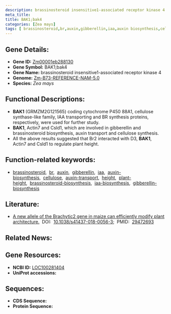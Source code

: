 ```yaml
---
description: brassinosteroid insensitive1-associated receptor kinase 4 ; Zm00001eb288130 ; Zea mays
meta_title:
title: BAK1;bak4
categories: [Zea mays]
tags: [ brassinosteroid,br,auxin,gibberellin,iaa,auxin biosynthesis,cellulose,auxin transport,height,plant height,brassinosteroid biosynthesis,iaa biosynthesis,gibberellin biosynthesis ]
---
```


## Gene Details:
- **Gene ID:**	[Zm00001eb288130](https://www.maizegdb.org/gene_center/gene/Zm00001eb288130)
- **Gene Symbol:** BAK1;bak4
- **Gene Name:** brassinosteroid insensitive1-associated receptor kinase 4
- **Genome:** [Zm-B73-REFERENCE-NAM-5.0](https://www.maizegdb.org/genome/assembly/Zm-B73-REFERENCE-NAM-5.0)
- **Species:** *Zea mays*

## Functional Descriptions:
   - **BAK1** (GRMZM2G121565) coding cytochrome P450 88A1, cellulose synthase-like family, IAA transporting and BR synthesis proteins, respectively, were used for further study.
   - **BAK1**, Actin7 and Csld1, which are involved in gibberellin and brassinosteroid biosynthesis, auxin transport and cellulose synthesis.
   - All the above results suggested that Br2 interacted with D3, **BAK1**, Actin7 and Csld1 to regulate plant height.

## Function-related keywords:
- [brassinosteroid](/tags/brassinosteroid/),&nbsp;&nbsp;[br](/tags/br/),&nbsp;&nbsp;[auxin](/tags/auxin/),&nbsp;&nbsp;[gibberellin](/tags/gibberellin/),&nbsp;&nbsp;[iaa](/tags/iaa/),&nbsp;&nbsp;[auxin-biosynthesis](/tags/auxin-biosynthesis/),&nbsp;&nbsp;[cellulose](/tags/cellulose/),&nbsp;&nbsp;[auxin-transport](/tags/auxin-transport/),&nbsp;&nbsp;[height](/tags/height/),&nbsp;&nbsp;[plant-height](/tags/plant-height/),&nbsp;&nbsp;[brassinosteroid-biosynthesis](/tags/brassinosteroid-biosynthesis/),&nbsp;&nbsp;[iaa-biosynthesis](/tags/iaa-biosynthesis/),&nbsp;&nbsp;[gibberellin-biosynthesis](/tags/gibberellin-biosynthesis/)

## Literature:
   - [A new allele of the Brachytic2 gene in maize can efficiently modify plant architecture.]( https://www.nature.com/articles/s41437-018-0056-3)&nbsp;&nbsp;DOI:&nbsp;&nbsp;[10.1038/s41437-018-0056-3](https://www.nature.com/articles/s41437-018-0056-3);&nbsp;&nbsp;PMID:&nbsp;&nbsp;[29472693](https://pubmed.ncbi.nlm.nih.gov/29472693/)

## Related News:

## Gene Resources:
- **NCBI ID:** [LOC100281404](https://www.ncbi.nlm.nih.gov/gene/?term=LOC100281404)
- **UniProt accessions:** [](https://www.uniprot.org/uniprotkb//entry)



## Sequences:
- **CDS Sequence:**
- **Protein Sequence:**
